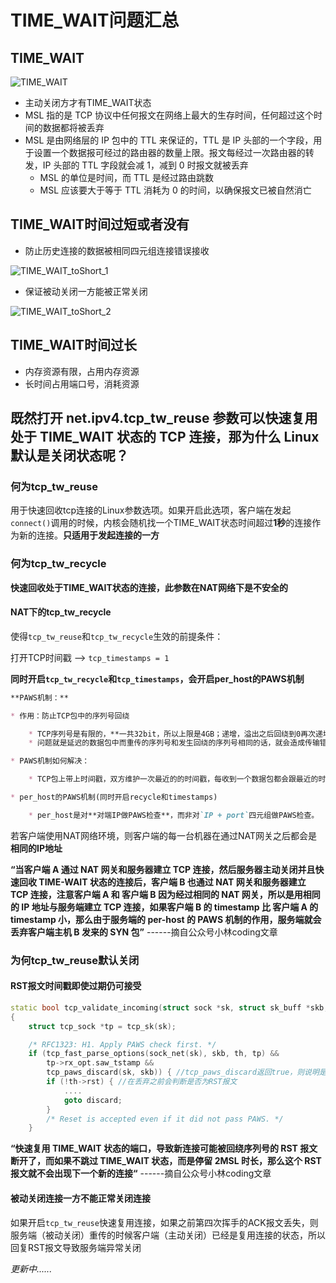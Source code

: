 # TIME_WAIT问题汇总

## TIME_WAIT
![TIME_WAIT](https://cdn.jsdelivr.net/gh/mo-xiaoxiu/imagefrommyblog@main/data/TIME_WAIT.drawio.png)

* 主动关闭方才有TIME_WAIT状态
* MSL 指的是 TCP 协议中任何报文在网络上最大的生存时间，任何超过这个时间的数据都将被丢弃
* MSL 是由网络层的 IP 包中的 TTL 来保证的，TTL 是 IP 头部的一个字段，用于设置一个数据报可经过的路由器的数量上限。报文每经过一次路由器的转发，IP 头部的 TTL 字段就会减 1，减到 0 时报文就被丢弃
    * MSL 的单位是时间，而 TTL 是经过路由跳数
    * MSL 应该要大于等于 TTL 消耗为 0 的时间，以确保报文已被自然消亡


## TIME_WAIT时间过短或者没有
* 防止历史连接的数据被相同四元组连接错误接收

![TIME_WAIT_toShort_1](https://cdn.jsdelivr.net/gh/mo-xiaoxiu/imagefrommyblog@main/data/TIME_WAIT_ToShort.drawio.png)

* 保证被动关闭一方能被正常关闭

![TIME_WAIT_toShort_2](https://cdn.jsdelivr.net/gh/mo-xiaoxiu/imagefrommyblog@main/data/TIME_WAIT_ToShort_2.drawio.png)

## TIME_WAIT时间过长
* 内存资源有限，占用内存资源
* 长时间占用端口号，消耗资源

## 既然打开 net.ipv4.tcp_tw_reuse 参数可以快速复用处于 TIME_WAIT 状态的 TCP 连接，那为什么 Linux 默认是关闭状态呢？

### 何为tcp_tw_reuse
用于快速回收tcp连接的Linux参数选项。如果开启此选项，客户端在发起`connect()`调用的时候，内核会随机找一个TIME_WAIT状态时间超过**1秒**的连接作为新的连接。**只适用于发起连接的一方**

### 何为tcp_tw_recycle
**快速回收处于TIME_WAIT状态的连接，此参数在NAT网络下是不安全的**

#### NAT下的tcp_tw_recycle
使得`tcp_tw_reuse`和`tcp_tw_recycle`生效的前提条件：

打开TCP时间戳 --> `tcp_timestamps = 1`

**同时开启`tcp_tw_recycle`和`tcp_timestamps`，会开启per_host的PAWS机制**


```markdown title="PAWS"
**PAWS机制：**

* 作用：防止TCP包中的序列号回绕

    * TCP序列号是有限的，**一共32bit，所以上限是4GB；递增，溢出之后回绕到0再次递增...**
    * 问题就是延迟的数据包中而重传的序列号和发生回绕的序列号相同的话，就会造成传输错误

* PAWS机制如何解决：

    * TCP包上带上时间戳，双方维护一次最近的的时间戳，每收到一个数据包都会跟最近的时间戳作比较。**如果时间戳不是递增的则会丢弃这个数据包**

* per_host的PAWS机制(同时开启recycle和timestamps)

    * per_host是对**对端IP做PAWS检查**，而非对`IP + port`四元组做PAWS检查。
```


若客户端使用NAT网络环境，则客户端的每一台机器在通过NAT网关之后都会是**相同的IP地址**

**“当客户端 A 通过 NAT 网关和服务器建立 TCP 连接，然后服务器主动关闭并且快速回收 TIME-WAIT 状态的连接后，客户端 B 也通过 NAT 网关和服务器建立 TCP 连接，注意客户端 A  和 客户端 B 因为经过相同的 NAT 网关，所以是用相同的 IP 地址与服务端建立 TCP 连接，如果客户端 B 的 timestamp 比 客户端 A 的 timestamp 小，那么由于服务端的 per-host 的 PAWS 机制的作用，服务端就会丢弃客户端主机 B 发来的 SYN 包”** ------摘自公众号小林coding文章


### 为何tcp_tw_reuse默认关闭

#### RST报文时间戳即使过期仍可接受

```cpp title="验证接收到的 TCP 报文是否合格的函数"
static bool tcp_validate_incoming(struct sock *sk, struct sk_buff *skb, const struct tcphdr *th, int syn_inerr)
{
    struct tcp_sock *tp = tcp_sk(sk);

    /* RFC1323: H1. Apply PAWS check first. */
    if (tcp_fast_parse_options(sock_net(sk), skb, th, tp) &&
        tp->rx_opt.saw_tstamp &&
        tcp_paws_discard(sk, skb)) { //tcp_paws_discard返回true，则说明是历史报文
        if (!th->rst) { //在丢弃之前会判断是否为RST报文
            ....
            goto discard;
        }
        /* Reset is accepted even if it did not pass PAWS. */
    }
```

**“快速复用 TIME_WAIT 状态的端口，导致新连接可能被回绕序列号的 RST 报文断开了，而如果不跳过 TIME_WAIT 状态，而是停留 2MSL 时长，那么这个 RST 报文就不会出现下一个新的连接“** ------摘自公众号小林coding文章

#### 被动关闭连接一方不能正常关闭连接

如果开启`tcp_tw_reuse`快速复用连接，如果之前第四次挥手的ACK报文丢失，则服务端（被动关闭）重传的时候客户端（主动关闭）已经是复用连接的状态，所以回复RST报文导致服务端异常关闭





*更新中......*


